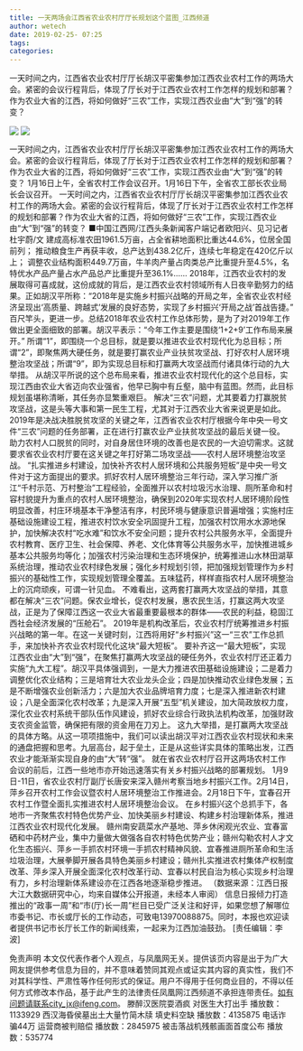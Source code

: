 ```yaml
---
title: 一天两场会江西省农业农村厅厅长规划这个蓝图_江西频道
author: wetech
date: 2019-02-25- 07:25
tags: 
categories: 
---
```

一天时间之内，江西省农业农村厅厅长胡汉平密集参加江西农业农村工作的两场大会。紧密的会议行程背后，体现了厅长对于江西农业农村工作怎样的规划和部署？作为农业大省的江西，将如何做好“三农”工作，实现江西农业由“大”到“强”的转变？
<!-- more -->
                
<img align="center" border="0" src="http://p2.ifengimg.com/a/2019_09/4f1dac073bc4d73_size142_w500_h737.jpg" />
                
<img align="center" border="0" src="http://p2.ifengimg.com/a/2016/0810/204c433878d5cf9size1_w16_h16.png" />
                
            
一天时间之内，江西省农业农村厅厅长胡汉平密集参加江西农业农村工作的两场大会。紧密的会议行程背后，体现了厅长对于江西农业农村工作怎样的规划和部署？作为农业大省的江西，将如何做好“三农”工作，实现江西农业由“大”到“强”的转变？
1月16日上午，全省农村工作会议召开。1月16日下午，全省农工部长农业局长会议召开。
一天时间之内，江西省农业农村厅厅长胡汉平密集参加江西农业农村工作的两场大会。紧密的会议行程背后，体现了厅长对于江西农业农村工作怎样的规划和部署？作为农业大省的江西，将如何做好“三农”工作，实现江西农业由“大”到“强”的转变？
■中国江西网/江西头条新闻客户端记者欧阳兴、见习记者杜宇蔚/文
建成高标准农田1961.5万亩，占全省耕地面积比重达44.6%，位居全国前列；
推动粮食生产再获丰收，总产达到438.2亿斤，连续七年稳定在420亿斤以上；
调整农业结构面积449.7万亩，牛羊肉产量占肉类总产比重提升至4.5%，名特优水产品产量占水产品总产比重提升至36.1%……
2018年，江西农业农村的发展取得可喜成就，这份成就的背后，是江西农业农村领域所有人日夜辛勤努力的结果。正如胡汉平所称：“2018年是实施乡村振兴战略的开局之年，全省农业农村经济呈现出‘高质量、跨越式’发展的良好态势，实现了乡村振兴‘开局之战’首战告捷。”
百尺竿头，更进一步。总结2018年农业农村工作总体形势，是为了对2019年工作做出更全面细致的部署。胡汉平表示：“今年工作主要是围绕‘1+2+9’工作布局来展开。”
所谓“1”，即围绕一个总目标，就是要以推进农业农村现代化为总目标；所谓“2”，即聚焦两大硬任务，就是要打赢农业产业扶贫攻坚战、打好农村人居环境整治攻坚战；所谓“9”，即为实现总目标和打赢两大攻坚战而付诸具体行动的九大举措。
从胡汉平所说的这个总布局来看，推进农业农村现代化的这个总目标，实现江西由农业大省迈向农业强省，他早已胸中有丘壑，脑中有蓝图。然而，此目标规划虽堪称清晰，其任务亦显繁重艰巨。
解决“三农”问题，尤其要着力打赢脱贫攻坚战，这是头等大事和第一民生工程，尤其对于江西农业大省来说更是如此。
2019年是决战决胜脱贫攻坚的关键之年，江西省农业农村厅根据今年中央一号文件“三农”问题的任务部署，正在进行打赢农业产业扶贫攻坚战的最后关键一役。
助力农村人口脱贫的同时，对自身居住环境的改善也是农民的一大迫切需求。这就要求省农业农村厅要在这关键之年打好第二场攻坚战——农村人居环境整治攻坚战。
“扎实推进乡村建设，加快补齐农村人居环境和公共服务短板”是中央一号文件对于这方面提出的要求。抓好农村人居环境整治三年行动，深入学习推广浙江“千村示范、万村整治”工程经验，全面推开以农村垃圾污水治理、厕所革命和村容村貌提升为重点的农村人居环境整治，确保到2020年实现农村人居环境阶段性明显改善，村庄环境基本干净整洁有序，村民环境与健康意识普遍增强；实施村庄基础设施建设工程，推进农村饮水安全巩固提升工程，加强农村饮用水水源地保护，加快解决农村“吃水难”和饮水不安全问题；提升农村公共服务水平，全面提升农村教育、医疗卫生、社会保障、养老、文化体育等公共服务水平，加快推进城乡基本公共服务均等化；加强农村污染治理和生态环境保护，统筹推进山水林田湖草系统治理，推动农业农村绿色发展；强化乡村规划引领，把加强规划管理作为乡村振兴的基础性工作，实现规划管理全覆盖。五味猛药，样样直指农村人居环境整治上的沉疴顽疾，可谓一针见血。
不难看出，这两套打赢两大攻坚战的举措，其意都在解决“三农”问题。保农业增长，促农村发展，惠农民生活，打赢这两大攻坚战，正是为了保障江西这一农业大省最重要最根本的群体——农民的利益，稳固江西社会经济发展的“压舱石”。
2019年是机构改革后，农业农村厅统筹推进乡村振兴战略的第一年。在这一关键时刻，江西将用好“乡村振兴”这一“三农”工作总抓手，来加快补齐农业农村现代化这块“最大短板”。
要补齐这一“最大短板”，实现江西农业由“大”到“强”，在聚焦打赢两大攻坚战的硬任务外，农业农村厅还正着力实施“九大工程”。胡汉平具体强调到，一是大力推进农田基础设施建设；二是着力调整优化农业结构；三是培育壮大农业龙头企业；四是加快推动农业绿色发展；五是不断增强农业创新活力；六是加大农业品牌培育力度；七是深入推进新农村建设；八是全面深化农村改革；九是深入开展“五型”机关建设，加大简政放权力度，深化农业农村系统干部队伍作风建设，抓好农业综合行政执法机构改革，加强财政支农资金监管，确保把有限的资金用在刀刃上。
这九大举措，是打赢两大攻坚战的具体方略。从这一项项措施中，我们可以读出胡汉平对江西农业农村现状和未来的通盘把握和思考。九层高台，起于垒土，正是从这些详实具体的策略出发，江西农业才能渐渐实现自身的由“大”转“强”。
就在省农业农村厅召开这两场农村工作会议的前后，江西一些地市亦开始迅速落实有关乡村振兴战略的部署规划。
1月9日-11日，省农业农村厅副厅长唐安来深入赣州考察当地乡村振兴工作。2月14日，萍乡召开农村工作会议暨农村人居环境整治工作推进会。2月18日下午，宜春召开农村工作暨全面扎实推进农村人居环境整治会议。
在乡村振兴这个总抓手下，各地市一齐聚焦农村特色优势产业、加快美丽乡村建设、构建乡村治理新体系，推进江西农业农村现代化发展。
赣州南安蔬菜水产基地、萍乡休闲观光农业、宜春富硒和中药材产业，集中力量做大做强各自农村特色优势产业；赣州勾勒农村人才文化生态振兴、萍乡一手抓农村环境一手抓农村精神风貌、宜春推进厕所革命和生活垃圾治理，大展拳脚开展各具特色美丽乡村建设；赣州扎实推进农村集体产权制度改革、萍乡深入开展全面深化农村改革行动、宜春以村民自治为核心实现乡村治理有力，乡村治理新体系建设亦在江西各地逐渐稳步推进。
（数据来源：江西日报大江大数据研究中心，均来自媒体公开报道，未经本人审阅）
信息日报倾力打造推出的“政事一周”和“市(厅)长一周”栏目已受广泛关注和好评，如果您想了解哪位市委书记、市长或厅长的工作动态，可致电13970088875。同时，本报也欢迎读者提供书记市长厅长工作的新闻线索，一起来为江西加油鼓劲。
[责任编辑：李波]
            
免责声明
本文仅代表作者个人观点，与凤凰网无关。提供该页内容是出于为广大网友提供参考信息为目的，并不意味着赞同其观点或证实其内容的真实性，我们不对其科学性、严肃性等作任何形式的保证。用户不得用于任何商业目的，不得以任何方式修改本作品，基于此产生的法律责任凤凰网江西频道不承担连带责任。如有问题请联系city_jx@ifeng.com。
滕醉汉医院耍酒疯 对医生大打出手
播放数：1133929
西汉海昏侯墓出土大量竹简木牍 填史料空缺
播放数：4135875
电话诈骗44万 运营商被判赔偿
播放数：2845975
被击落战机残骸画面首度公布
播放数：535774
